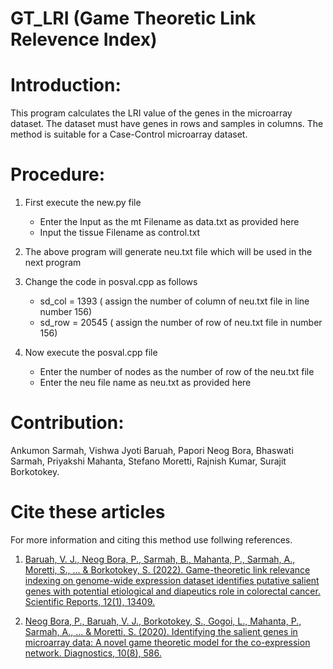 # GT_LRI (Game Theoretic Link Relevence Index)

# Introduction:

This program calculates the LRI value of the genes in the microarray dataset. The dataset must have genes in rows and samples in columns. The method is suitable for a Case-Control microarray dataset. 

# Procedure:

1. First execute the new.py file
	* Enter the Input as the mt Filename as data.txt as provided here
	* Input the tissue Filename as control.txt

2. The above program will generate neu.txt file which will be used in the next program

3. Change the code in posval.cpp as follows
	* sd_col = 1393 ( assign the number of column of neu.txt file in line number 156)
  	* sd_row = 20545 ( assign the number of row of neu.txt file in number 156)

4. Now execute the posval.cpp file
	* Enter the number of nodes as the number of row of the neu.txt file
	* Enter the neu file name as neu.txt as provided here

# Contribution: 

Ankumon Sarmah, Vishwa Jyoti Baruah, Papori Neog Bora, Bhaswati Sarmah, Priyakshi Mahanta, Stefano Moretti, Rajnish Kumar, Surajit Borkotokey.

# Cite these articles

For more information and citing this method use follwing references.

1. [Baruah, V. J., Neog Bora, P., Sarmah, B., Mahanta, P., Sarmah, A., Moretti, S., ... & Borkotokey, S. (2022). Game-theoretic link relevance indexing on genome-wide expression dataset identifies putative salient genes with potential etiological and diapeutics role in colorectal cancer. Scientific Reports, 12(1), 13409.](https://doi.org/10.1038/s41598-022-17266-0)

2. [Neog Bora, P., Baruah, V. J., Borkotokey, S., Gogoi, L., Mahanta, P., Sarmah, A., ... & Moretti, S. (2020). Identifying the salient genes in microarray data: A novel game theoretic model for the co-expression network. Diagnostics, 10(8), 586.](https://doi.org/10.3390/diagnostics10080586)

